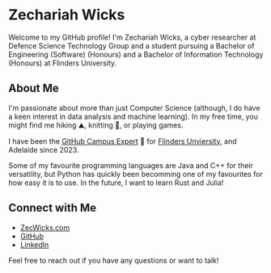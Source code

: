 # Zechariah Wicks

Welcome to my GitHub profile! I'm Zechariah Wicks, a cyber researcher at Defence Science Technology Group and a student pursuing a Bachelor of Engineering (Software) (Honours) and a Bachelor of Information Technology (Honours) at Flinders University.

## About Me

I'm passionate about more than just Computer Science (although, I do have a keen interest in data analysis and machine learning). In my free time, you might find me hiking ⛰️, knitting 🧶, or playing games.

I have been the [GitHub Campus Expert](https://githubcampus.expert/Zec-Wicks/) 🚩 for [Flinders Unviersity](https://flinders.edu.au), and Adelaide since 2023.

Some of my favourite programming languages are Java and C++ for their versatility, but Python has quickly been becomming one of my favourites for how easy it is to use. In the future, I want to learn Rust and Julia!

## Connect with Me

- [ZecWicks.com](https://zecwicks.com)
- [GitHub](https://github.com/Zec-Wicks)
- [LinkedIn](https://linkedin.com/in/zechariah-wicks/)

Feel free to reach out if you have any questions or want to talk!
